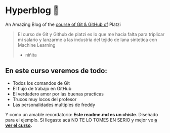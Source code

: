 # Hyperblog 🤩

An Amazing Blog of the [course of Git & GitHub of](https://platzi.com/clases/1557-git-github/19977-readmemd-es-una-excelente-practica/ "curso") Platzi

> El curso de Git y Github de platzi es lo que me hacia falta para triplicar mi salario y lanzarme a las industria del tejido de lana sintetica con Machine Learning
>
> - niñita

## En este curso veremos de todo:

- Todos los comandos de Git
- El flujo de trabajo en GitHub
- El verdadero amor por las buenas practicas
- Trucos muy locos del profesor
- Las personalidades multiples de freddy

Y como un amable recordatorio: **Este readme.md es un chiste**. Diseñado para el ejemplo. Si llegaste acá NO TE LO TOMES EN SERIO y mejor ve **[a ver el curso](https://platzi.com/clases/1557-git-github/19977-readmemd-es-una-excelente-practica/ "curso").**
